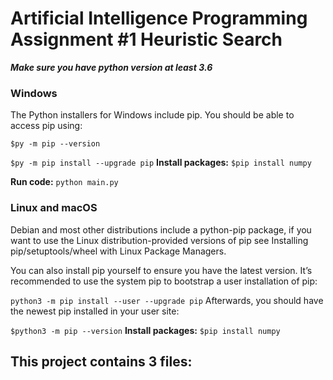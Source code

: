 # Artificial Intelligence Programming Assignment #1 Heuristic Search

***Make sure you have python version at least 3.6***
### Windows
The Python installers for Windows include pip. 
You should be able to access pip using:

`$py -m pip --version`


`$py -m pip install --upgrade pip`
**Install packages:**
`$pip install numpy`

**Run code:**
`python main.py`

### Linux and macOS
Debian and most other distributions include a python-pip package, if you want to use the Linux distribution-provided versions of pip see Installing pip/setuptools/wheel with Linux Package Managers.

You can also install pip yourself to ensure you have the latest version. It’s recommended to use the system pip to bootstrap a user installation of pip:

`python3 -m pip install --user --upgrade pip`
Afterwards, you should have the newest pip installed in your user site:

`$python3 -m pip --version`
**Install packages:**
`$pip install numpy`

## This project contains 3 files:




